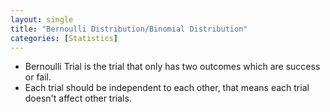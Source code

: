 ```yaml
---
layout: single
title: "Bernoulli Distribution/Binomial Distribution"
categories: [Statistics]
---
```


- Bernoulli Trial is the trial that only has two outcomes which are success or fail.
- Each trial should be independent to each other, that means each trial doesn't affect other trials.





